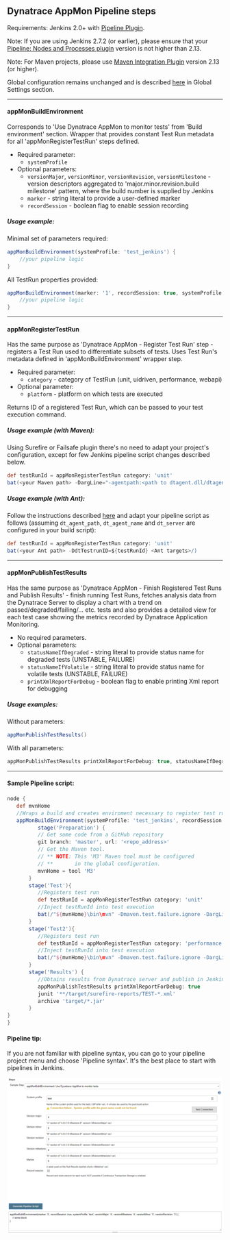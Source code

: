 Dynatrace AppMon Pipeline steps
-------------------------------
Requirements: Jenkins 2.0+ with <a href="https://wiki.jenkins.io/display/JENKINS/Pipeline+Plugin">Pipeline Plugin</a>.

Note: If you are using Jenkins 2.7.2 (or earlier), please ensure that your <a href="https://wiki.jenkins.io/display/JENKINS/Pipeline+Nodes+and+Processes+Plugin">Pipeline: Nodes and Processes plugin</a> version is not higher than 2.13.

Note: For Maven projects, please use <a href="https://wiki.jenkins.io/display/JENKINS/Maven+Project+Plugin">Maven Integration Plugin</a> version 2.13 (or higher).

Global configuration remains unchanged and is described [here](README.md) in Global Settings section.

---
#### **appMonBuildEnvironment**
Corresponds to 'Use Dynatrace AppMon to monitor tests' from 'Build environment' section. Wrapper that provides constant Test Run metadata for all 'appMonRegisterTestRun' steps defined.

* Required parameter:
    * `systemProfile`
* Optional parameters:
    * `versionMajor`, `versionMinor`, `versionRevision`, `versionMilestone` - version descriptors aggregated to 'major.minor.revision.build milestone' pattern, where the build number is supplied by Jenkins
    * `marker` - string literal to provide a user-defined marker
    * `recordSession` - boolean flag to enable session recording


##### Usage example:
Minimal set of parameters required:

```groovy
appMonBuildEnvironment(systemProfile: 'test_jenkins') {
    //your pipeline logic
}
```
All TestRun properties provided:
```groovy
appMonBuildEnvironment(marker: '1', recordSession: true, systemProfile: 'test_jenkins', versionMajor: '5', versionMilestone: '2', versionMinor: '4', versionRevision: '3') {
    //your pipeline logic
}
```
---
#### **appMonRegisterTestRun**
Has the same purpose as 'Dynatrace AppMon - Register Test Run' step - registers a Test Run used to differentiate subsets of tests. Uses Test Run's metadata defined in 'appMonBuildEnvironment' wrapper step.

* Required parameter:
    * `category` - category of TestRun (unit, uidriven, performance, webapi)
* Optional parameter:
    * `platform` - platform on which tests are executed

Returns ID of a registered Test Run, which can be passed to your test execution command.
##### Usage example (with Maven):
Using Surefire or Failsafe plugin there's no need to adapt your project's configuration, except for few Jenkins pipeline script changes described below.

```groovy
def testRunId = appMonRegisterTestRun category: 'unit'
bat(<your Maven path> -DargLine="-agentpath:<path to dtagent.dll/dtagent.so>=name=<agent name>,server=<host[:port]>,loglevel=warning,optionTestRunIdJava=${testRunId}" <your Maven goals>/)
```


##### Usage example (with Ant):


Follow the instructions described [here](example-ant-with-jenkins.md) and adapt your pipeline script as follows (assuming `dt_agent_path`, `dt_agent_name` and `dt_server` are configured in your build script):
```groovy
def testRunId = appMonRegisterTestRun category: 'unit'
bat(<your Ant path> -DdtTestrunID=${testRunId} <Ant targets>/)
```
---
#### **appMonPublishTestResults**
Has the same purpose as 'Dynatrace AppMon - Finish Registered Test Runs and Publish Results' -  finish running Test Runs, fetches analysis data from the Dynatrace Server to display a chart with a trend on passed/degraded/failing/... etc. tests and also provides a detailed view for each test case showing the metrics recorded by Dynatrace Application Monitoring.

* No required parameters.
* Optional parameters:
    * `statusNameIfDegraded` - string literal to provide status name for degraded tests (UNSTABLE, FAILURE)
    * `statusNameIfVolatile` - string literal to provide status name for volatile tests (UNSTABLE, FAILURE)
    * `printXmlReportForDebug` - boolean flag to enable printing Xml report for debugging

##### Usage examples:

Without parameters:
```groovy
appMonPublishTestResults()
```
With all parameters:
```groovy
appMonPublishTestResults printXmlReportForDebug: true, statusNameIfDegraded: 'UNSTABLE', statusNameIfVolatile: 'UNSTABLE'
```
---

#### Sample Pipeline script:

```groovy
node {
   def mvnHome
   //Wraps a build and creates enviroment necessary to register test run and publish test results
   appMonBuildEnvironment(systemProfile: 'test_jenkins', recordSession: true) {
          stage('Preparation') {
          // Get some code from a GitHub repository
          git branch: 'master', url: '<repo_address>'
          // Get the Maven tool.
          // ** NOTE: This 'M3' Maven tool must be configured
          // **       in the global configuration.
          mvnHome = tool 'M3'
       }
       stage('Test'){
          //Registers test run
          def testRunId = appMonRegisterTestRun category: 'unit'
          //Inject testRunId into test execution
          bat(/"${mvnHome}\bin\mvn" -Dmaven.test.failure.ignore -DargLine="-agentpath:'<path_to_agent>'=name=agent,server=localhost,loglevel=warning,optionTestRunIdJava=${testRunId}" clean test/)
       }
       stage('Test2'){
          //Registers test run
          def testRunId = appMonRegisterTestRun category: 'performance'
          //Inject testRunId into test execution
          bat(/"${mvnHome}\bin\mvn" -Dmaven.test.failure.ignore -DargLine="-agentpath:'<path_to_agent>'=name=agent,server=localhost,loglevel=warning,optionTestRunIdJava=${testRunId}" clean test/)
       }
       stage('Results') {
          //Obtains results from Dynatrace server and publish in Jenkins
          appMonPublishTestResults printXmlReportForDebug: true
          junit '**/target/surefire-reports/TEST-*.xml'
          archive 'target/*.jar'
       }
}
}
```

#### Pipeline tip:
If you are not familiar with pipeline syntax, you can go to your pipeline project menu and choose 'Pipeline syntax'. It's the best place to start with pipelines in Jenkins.

<img src="/img/conf/pipeline_syntax.png" />
